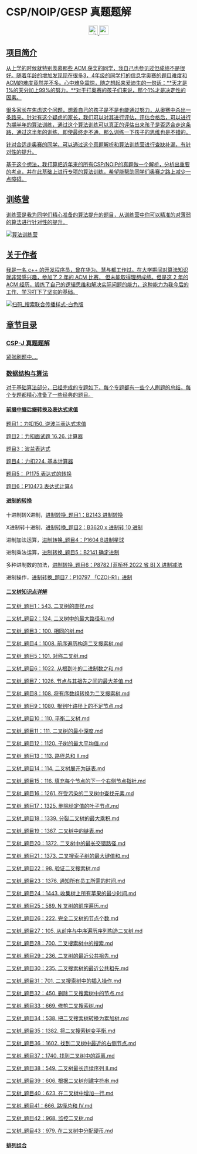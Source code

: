 # CSP/NOIP/GESP 真题题解

<p align="center">
  <a href="https://github.com/pingguo1987"> <img src="https://img.shields.io/badge/github-pingguo1987-blue" height="25px" alt="github" />
  <a href="https://www.zhihu.com/people/wangsirliaoxinxixue"> <img src="https://img.shields.io/badge/%E7%9F%A5%E4%B9%8E-wangsirliaoxinxixue-blue" height="25px" alt="wang sir">
</p> 

## 项目简介

从上学的时候就特别羡慕那些 ACM 获奖的同学，我自己也参见过但成绩不是很好。随着年龄的增加发现现在很多3，4年级的同学打的信息学奥赛的题目难度和ACM的难度竟然差不多。心中难免震惊，随之想起来爱迪生的一句话：**天才是1%的天分加上99%的努力，**对于打奥赛的孩子们来说，那个1%才是决定性的因素。

很多家长在焦虑这个问题，想着自己的孩子是不是也能通过努力，从奥赛中杀出一条路来。针对有这个疑虑的家长，我们可以对其进行评估，评估合格后，可以进行为期半年的算法训练，通过这个算法训练可以真正的评估出来孩子是否适合走这条路，通过这半年的训练，即使最终走不通，那么训练一下孩子的思维也是不错的。

针对合适走奥赛的同学，可以通过这个真题解析和算法训练营进行查缺补漏，有针对性的提升。

基于这个想法，我打算把近年来的所有CSP/NOIP的真题做一个解析，分析出重要的考点，并在此基础上进行专项的算法训练，希望能帮助同学们奥赛之路上减少一点障碍。

## 训练营

训练营是我为同学们精心准备的算法提升的题目，从训练营中你可以精准的对薄弱的算法进行针对性的提升。

![算法训练营](../image/pic/README/算法训练营-1729905162734-1.png)

##  关于作者

我是一名 c++ 的开发程序员，曾在华为、慧与都工作过。在大学期间对算法知识就非常感兴趣，参加了 2 年的 ACM 比赛， 但未能取得理想成绩。但是这 2 年的 ACM 经历，锻炼了自己的逻辑思维和解决实际问题的能力，这种能力为我今后的工作、学习打下了坚实的基础。



![扫码_搜索联合传播样式-白色版](image\pic\扫码_搜索联合传播样式-白色版.png)

## 章节目录

### CSP-J 真题题解

紧张刷题中....

### 数据结构与算法

对于基础算法部分，已经完成的专题如下，每个专题都有一些个人刷题的总结，每个专题都精心准备了一些经典的题目。

#### [前缀中缀后缀转换及表达式求值](https://github.com/pingguo1987/CSP-NOIP-GESP-/blob/main/%E5%89%8D%E7%BC%80%E4%B8%AD%E7%BC%80%E5%90%8E%E7%BC%80%E8%BD%AC%E6%8D%A2%E5%8F%8A%E8%A1%A8%E8%BE%BE%E5%BC%8F%E6%B1%82%E5%80%BC/%E5%89%8D%E7%BC%80%E3%80%81%E4%B8%AD%E7%BC%80%E3%80%81%E5%90%8E%E7%BC%80%E7%9A%84%E8%BD%AC%E6%8D%A2%E6%80%9D%E6%83%B3%E5%8F%8A%E8%A1%A8%E8%BE%BE%E5%BC%8F%E6%B1%82%E5%80%BC.md)

[题目1：力扣150. 逆波兰表达式求值](https://github.com/pingguo1987/CSP-NOIP-GESP-/blob/main/%E5%89%8D%E7%BC%80%E4%B8%AD%E7%BC%80%E5%90%8E%E7%BC%80%E8%BD%AC%E6%8D%A2%E5%8F%8A%E8%A1%A8%E8%BE%BE%E5%BC%8F%E6%B1%82%E5%80%BC/%E9%A2%98%E7%9B%AE1%EF%BC%9A%E5%8A%9B%E6%89%A3150.%20%E9%80%86%E6%B3%A2%E5%85%B0%E8%A1%A8%E8%BE%BE%E5%BC%8F%E6%B1%82%E5%80%BC.md)

[题目2：力扣面试题 16.26. 计算器](https://github.com/pingguo1987/CSP-NOIP-GESP-/blob/main/%E5%89%8D%E7%BC%80%E4%B8%AD%E7%BC%80%E5%90%8E%E7%BC%80%E8%BD%AC%E6%8D%A2%E5%8F%8A%E8%A1%A8%E8%BE%BE%E5%BC%8F%E6%B1%82%E5%80%BC/%E9%A2%98%E7%9B%AE2%EF%BC%9A%E5%8A%9B%E6%89%A3%E9%9D%A2%E8%AF%95%E9%A2%98%2016.26.%20%E8%AE%A1%E7%AE%97%E5%99%A8.md)

[题目3：波兰表达式](题目3：波兰表达式.md)

[题目4：力扣224. 基本计算器](https://github.com/pingguo1987/CSP-NOIP-GESP-/blob/main/%E5%89%8D%E7%BC%80%E4%B8%AD%E7%BC%80%E5%90%8E%E7%BC%80%E8%BD%AC%E6%8D%A2%E5%8F%8A%E8%A1%A8%E8%BE%BE%E5%BC%8F%E6%B1%82%E5%80%BC/%E9%A2%98%E7%9B%AE4%EF%BC%9A%E5%8A%9B%E6%89%A3224.%20%E5%9F%BA%E6%9C%AC%E8%AE%A1%E7%AE%97%E5%99%A8.md)

[题目5： P1175 表达式的转换](https://github.com/pingguo1987/CSP-NOIP-GESP-/blob/main/%E5%89%8D%E7%BC%80%E4%B8%AD%E7%BC%80%E5%90%8E%E7%BC%80%E8%BD%AC%E6%8D%A2%E5%8F%8A%E8%A1%A8%E8%BE%BE%E5%BC%8F%E6%B1%82%E5%80%BC/%E9%A2%98%E7%9B%AE5%EF%BC%9A%20P1175%20%E8%A1%A8%E8%BE%BE%E5%BC%8F%E7%9A%84%E8%BD%AC%E6%8D%A2.md)

[题目6：P10473 表达式计算4](https://github.com/pingguo1987/CSP-NOIP-GESP-/blob/main/%E5%89%8D%E7%BC%80%E4%B8%AD%E7%BC%80%E5%90%8E%E7%BC%80%E8%BD%AC%E6%8D%A2%E5%8F%8A%E8%A1%A8%E8%BE%BE%E5%BC%8F%E6%B1%82%E5%80%BC/%E9%A2%98%E7%9B%AE6%EF%BC%9AP10473%20%E8%A1%A8%E8%BE%BE%E5%BC%8F%E8%AE%A1%E7%AE%974.md)

#### [进制的转换](https://github.com/pingguo1987/CSP-NOIP-GESP-/blob/main/%E8%BF%9B%E5%88%B6%E7%9A%84%E8%BD%AC%E6%8D%A2/%E8%BF%9B%E5%88%B6%E7%9A%84%E8%BD%AC%E6%8D%A2.md)

十进制转X进制，[进制转换_题目1：B2143 进制转换](https://github.com/pingguo1987/CSP-NOIP-GESP-/blob/main/%E8%BF%9B%E5%88%B6%E7%9A%84%E8%BD%AC%E6%8D%A2/%E8%BF%9B%E5%88%B6%E8%BD%AC%E6%8D%A2_%E9%A2%98%E7%9B%AE1%EF%BC%9AB2143%20%E8%BF%9B%E5%88%B6%E8%BD%AC%E6%8D%A2.md)

X进制转十进制，[进制转换_题目2：B3620 x 进制转 10 进制](https://github.com/pingguo1987/CSP-NOIP-GESP-/blob/main/%E8%BF%9B%E5%88%B6%E7%9A%84%E8%BD%AC%E6%8D%A2/%E8%BF%9B%E5%88%B6%E8%BD%AC%E6%8D%A2_%E9%A2%98%E7%9B%AE2%EF%BC%9AB3620%20x%20%E8%BF%9B%E5%88%B6%E8%BD%AC%2010%20%E8%BF%9B%E5%88%B6.md)

进制加法运算，[进制转换_题目4：P1604 B进制星球](https://github.com/pingguo1987/CSP-NOIP-GESP-/blob/main/%E8%BF%9B%E5%88%B6%E7%9A%84%E8%BD%AC%E6%8D%A2/%E8%BF%9B%E5%88%B6%E8%BD%AC%E6%8D%A2_%E9%A2%98%E7%9B%AE4%EF%BC%9AP1604%20B%E8%BF%9B%E5%88%B6%E6%98%9F%E7%90%83.md)

进制乘法运算，[进制转换_题目5：B2141 确定进制](https://github.com/pingguo1987/CSP-NOIP-GESP-/blob/main/%E8%BF%9B%E5%88%B6%E7%9A%84%E8%BD%AC%E6%8D%A2/%E8%BF%9B%E5%88%B6%E8%BD%AC%E6%8D%A2_%E9%A2%98%E7%9B%AE5%EF%BC%9AB2141%20%E7%A1%AE%E5%AE%9A%E8%BF%9B%E5%88%B6.md)

多种进制数的加法，[进制转换_题目6：P8782 [蓝桥杯 2022 省 B] X 进制减法](https://github.com/pingguo1987/CSP-NOIP-GESP-/blob/main/%E8%BF%9B%E5%88%B6%E7%9A%84%E8%BD%AC%E6%8D%A2/%E8%BF%9B%E5%88%B6%E8%BD%AC%E6%8D%A2_%E9%A2%98%E7%9B%AE6%EF%BC%9AP8782%20%5B%E8%93%9D%E6%A1%A5%E6%9D%AF%202022%20%E7%9C%81%20B%5D%20X%20%E8%BF%9B%E5%88%B6%E5%87%8F%E6%B3%95.md)

进制操作，[进制转换_题目7：P10797 「CZOI-R1」进制](https://github.com/pingguo1987/CSP-NOIP-GESP-/blob/main/%E8%BF%9B%E5%88%B6%E7%9A%84%E8%BD%AC%E6%8D%A2/%E8%BF%9B%E5%88%B6%E8%BD%AC%E6%8D%A2_%E9%A2%98%E7%9B%AE7%EF%BC%9AP10797%20%E3%80%8CCZOI-R1%E3%80%8D%E8%BF%9B%E5%88%B6.md)

#### [二叉树知识点详解](https://github.com/pingguo1987/CSP-NOIP-GESP-/blob/main/%E4%BA%8C%E5%8F%89%E6%A0%91/%E4%BA%8C%E5%8F%89%E6%A0%91.md)

[二叉树_题目1：543. 二叉树的直径.md](https://github.com/pingguo1987/CSP-NOIP-GESP-/blob/main/%E4%BA%8C%E5%8F%89%E6%A0%91/%E4%BA%8C%E5%8F%89%E6%A0%91_%E9%A2%98%E7%9B%AE1%EF%BC%9A543.%20%E4%BA%8C%E5%8F%89%E6%A0%91%E7%9A%84%E7%9B%B4%E5%BE%84.md)

[二叉树_题目2：124. 二叉树中的最大路径和.md](https://github.com/pingguo1987/CSP-NOIP-GESP-/blob/main/%E4%BA%8C%E5%8F%89%E6%A0%91/%E4%BA%8C%E5%8F%89%E6%A0%91_%E9%A2%98%E7%9B%AE2%EF%BC%9A124.%20%E4%BA%8C%E5%8F%89%E6%A0%91%E4%B8%AD%E7%9A%84%E6%9C%80%E5%A4%A7%E8%B7%AF%E5%BE%84%E5%92%8C.md)

[二叉树_题目3：100. 相同的树.md](https://github.com/pingguo1987/CSP-NOIP-GESP-/blob/main/%E4%BA%8C%E5%8F%89%E6%A0%91/%E4%BA%8C%E5%8F%89%E6%A0%91_%E9%A2%98%E7%9B%AE3%EF%BC%9A100.%20%E7%9B%B8%E5%90%8C%E7%9A%84%E6%A0%91.md)

[二叉树_题目4：1008. 前序遍历构造二叉搜索树.md](https://github.com/pingguo1987/CSP-NOIP-GESP-/blob/main/%E4%BA%8C%E5%8F%89%E6%A0%91/%E4%BA%8C%E5%8F%89%E6%A0%91_%E9%A2%98%E7%9B%AE4%EF%BC%9A1008.%20%E5%89%8D%E5%BA%8F%E9%81%8D%E5%8E%86%E6%9E%84%E9%80%A0%E4%BA%8C%E5%8F%89%E6%90%9C%E7%B4%A2%E6%A0%91.md)

[二叉树_题目5：101. 对称二叉树.md](https://github.com/pingguo1987/CSP-NOIP-GESP-/blob/main/%E4%BA%8C%E5%8F%89%E6%A0%91/%E4%BA%8C%E5%8F%89%E6%A0%91_%E9%A2%98%E7%9B%AE5%EF%BC%9A101.%20%E5%AF%B9%E7%A7%B0%E4%BA%8C%E5%8F%89%E6%A0%91.md)

[二叉树_题目6：1022. 从根到叶的二进制数之和.md](https://github.com/pingguo1987/CSP-NOIP-GESP-/blob/main/%E4%BA%8C%E5%8F%89%E6%A0%91/%E4%BA%8C%E5%8F%89%E6%A0%91_%E9%A2%98%E7%9B%AE6%EF%BC%9A1022.%20%E4%BB%8E%E6%A0%B9%E5%88%B0%E5%8F%B6%E7%9A%84%E4%BA%8C%E8%BF%9B%E5%88%B6%E6%95%B0%E4%B9%8B%E5%92%8C.md)

[二叉树_题目7：1026. 节点与其祖先之间的最大差值.md](https://github.com/pingguo1987/CSP-NOIP-GESP-/blob/main/%E4%BA%8C%E5%8F%89%E6%A0%91/%E4%BA%8C%E5%8F%89%E6%A0%91_%E9%A2%98%E7%9B%AE7%EF%BC%9A1026.%20%E8%8A%82%E7%82%B9%E4%B8%8E%E5%85%B6%E7%A5%96%E5%85%88%E4%B9%8B%E9%97%B4%E7%9A%84%E6%9C%80%E5%A4%A7%E5%B7%AE%E5%80%BC.md)

[二叉树_题目8：108. 将有序数组转换为二叉搜索树.md](https://github.com/pingguo1987/CSP-NOIP-GESP-/blob/main/%E4%BA%8C%E5%8F%89%E6%A0%91/%E4%BA%8C%E5%8F%89%E6%A0%91_%E9%A2%98%E7%9B%AE8%EF%BC%9A108.%20%E5%B0%86%E6%9C%89%E5%BA%8F%E6%95%B0%E7%BB%84%E8%BD%AC%E6%8D%A2%E4%B8%BA%E4%BA%8C%E5%8F%89%E6%90%9C%E7%B4%A2%E6%A0%91.md)

[二叉树_题目9：1080. 根到叶路径上的不足节点.md](https://github.com/pingguo1987/CSP-NOIP-GESP-/blob/main/%E4%BA%8C%E5%8F%89%E6%A0%91/%E4%BA%8C%E5%8F%89%E6%A0%91_%E9%A2%98%E7%9B%AE9%EF%BC%9A1080.%20%E6%A0%B9%E5%88%B0%E5%8F%B6%E8%B7%AF%E5%BE%84%E4%B8%8A%E7%9A%84%E4%B8%8D%E8%B6%B3%E8%8A%82%E7%82%B9.md)

[二叉树_题目10：110. 平衡二叉树.md](https://github.com/pingguo1987/CSP-NOIP-GESP-/blob/main/%E4%BA%8C%E5%8F%89%E6%A0%91/%E4%BA%8C%E5%8F%89%E6%A0%91_%E9%A2%98%E7%9B%AE10%EF%BC%9A110.%20%E5%B9%B3%E8%A1%A1%E4%BA%8C%E5%8F%89%E6%A0%91.md)

[二叉树_题目11：111. 二叉树的最小深度.md](https://github.com/pingguo1987/CSP-NOIP-GESP-/blob/main/%E4%BA%8C%E5%8F%89%E6%A0%91/%E4%BA%8C%E5%8F%89%E6%A0%91_%E9%A2%98%E7%9B%AE11%EF%BC%9A111.%20%E4%BA%8C%E5%8F%89%E6%A0%91%E7%9A%84%E6%9C%80%E5%B0%8F%E6%B7%B1%E5%BA%A6.md)

[二叉树_题目12：1120. 子树的最大平均值.md](https://github.com/pingguo1987/CSP-NOIP-GESP-/blob/main/%E4%BA%8C%E5%8F%89%E6%A0%91/%E4%BA%8C%E5%8F%89%E6%A0%91_%E9%A2%98%E7%9B%AE12%EF%BC%9A1120.%20%E5%AD%90%E6%A0%91%E7%9A%84%E6%9C%80%E5%A4%A7%E5%B9%B3%E5%9D%87%E5%80%BC.md)

[二叉树_题目13：113. 路径总和 II.md](https://github.com/pingguo1987/CSP-NOIP-GESP-/blob/main/%E4%BA%8C%E5%8F%89%E6%A0%91/%E4%BA%8C%E5%8F%89%E6%A0%91_%E9%A2%98%E7%9B%AE13%EF%BC%9A113.%20%E8%B7%AF%E5%BE%84%E6%80%BB%E5%92%8C%20II.md)

[二叉树_题目14：114. 二叉树展开为链表.md](https://github.com/pingguo1987/CSP-NOIP-GESP-/blob/main/%E4%BA%8C%E5%8F%89%E6%A0%91/%E4%BA%8C%E5%8F%89%E6%A0%91_%E9%A2%98%E7%9B%AE14%EF%BC%9A114.%20%E4%BA%8C%E5%8F%89%E6%A0%91%E5%B1%95%E5%BC%80%E4%B8%BA%E9%93%BE%E8%A1%A8.md)

[二叉树_题目15：116. 填充每个节点的下一个右侧节点指针.md](https://github.com/pingguo1987/CSP-NOIP-GESP-/blob/main/%E4%BA%8C%E5%8F%89%E6%A0%91/%E4%BA%8C%E5%8F%89%E6%A0%91_%E9%A2%98%E7%9B%AE15%EF%BC%9A116.%20%E5%A1%AB%E5%85%85%E6%AF%8F%E4%B8%AA%E8%8A%82%E7%82%B9%E7%9A%84%E4%B8%8B%E4%B8%80%E4%B8%AA%E5%8F%B3%E4%BE%A7%E8%8A%82%E7%82%B9%E6%8C%87%E9%92%88.md)

[二叉树_题目16：1261. 在受污染的二叉树中查找元素.md](https://github.com/pingguo1987/CSP-NOIP-GESP-/blob/main/%E4%BA%8C%E5%8F%89%E6%A0%91/%E4%BA%8C%E5%8F%89%E6%A0%91_%E9%A2%98%E7%9B%AE16%EF%BC%9A1261.%20%E5%9C%A8%E5%8F%97%E6%B1%A1%E6%9F%93%E7%9A%84%E4%BA%8C%E5%8F%89%E6%A0%91%E4%B8%AD%E6%9F%A5%E6%89%BE%E5%85%83%E7%B4%A0.md)

[二叉树_题目17：1325. 删除给定值的叶子节点.md](https://github.com/pingguo1987/CSP-NOIP-GESP-/blob/main/%E4%BA%8C%E5%8F%89%E6%A0%91/%E4%BA%8C%E5%8F%89%E6%A0%91_%E9%A2%98%E7%9B%AE17%EF%BC%9A1325.%20%E5%88%A0%E9%99%A4%E7%BB%99%E5%AE%9A%E5%80%BC%E7%9A%84%E5%8F%B6%E5%AD%90%E8%8A%82%E7%82%B9.md)

[二叉树_题目18：1339. 分裂二叉树的最大乘积.md](https://github.com/pingguo1987/CSP-NOIP-GESP-/blob/main/%E4%BA%8C%E5%8F%89%E6%A0%91/%E4%BA%8C%E5%8F%89%E6%A0%91_%E9%A2%98%E7%9B%AE18%EF%BC%9A1339.%20%E5%88%86%E8%A3%82%E4%BA%8C%E5%8F%89%E6%A0%91%E7%9A%84%E6%9C%80%E5%A4%A7%E4%B9%98%E7%A7%AF.md)

[二叉树_题目19：1367. 二叉树中的链表.md](https://github.com/pingguo1987/CSP-NOIP-GESP-/blob/main/%E4%BA%8C%E5%8F%89%E6%A0%91/%E4%BA%8C%E5%8F%89%E6%A0%91_%E9%A2%98%E7%9B%AE19%EF%BC%9A1367.%20%E4%BA%8C%E5%8F%89%E6%A0%91%E4%B8%AD%E7%9A%84%E9%93%BE%E8%A1%A8.md)

[二叉树_题目20：1372. 二叉树中的最长交错路径.md](https://github.com/pingguo1987/CSP-NOIP-GESP-/blob/main/%E4%BA%8C%E5%8F%89%E6%A0%91/%E4%BA%8C%E5%8F%89%E6%A0%91_%E9%A2%98%E7%9B%AE20%EF%BC%9A1372.%20%E4%BA%8C%E5%8F%89%E6%A0%91%E4%B8%AD%E7%9A%84%E6%9C%80%E9%95%BF%E4%BA%A4%E9%94%99%E8%B7%AF%E5%BE%84.md)

[二叉树_题目21：1373. 二叉搜索子树的最大键值和.md](https://github.com/pingguo1987/CSP-NOIP-GESP-/blob/main/%E4%BA%8C%E5%8F%89%E6%A0%91/%E4%BA%8C%E5%8F%89%E6%A0%91_%E9%A2%98%E7%9B%AE21%EF%BC%9A1373.%20%E4%BA%8C%E5%8F%89%E6%90%9C%E7%B4%A2%E5%AD%90%E6%A0%91%E7%9A%84%E6%9C%80%E5%A4%A7%E9%94%AE%E5%80%BC%E5%92%8C.md)

[二叉树_题目22：98. 验证二叉搜索树.md](https://github.com/pingguo1987/CSP-NOIP-GESP-/blob/main/%E4%BA%8C%E5%8F%89%E6%A0%91/%E4%BA%8C%E5%8F%89%E6%A0%91_%E9%A2%98%E7%9B%AE22%EF%BC%9A98.%20%E9%AA%8C%E8%AF%81%E4%BA%8C%E5%8F%89%E6%90%9C%E7%B4%A2%E6%A0%91.md)

[二叉树_题目23：1376. 通知所有员工所需的时间.md](https://github.com/pingguo1987/CSP-NOIP-GESP-/blob/main/%E4%BA%8C%E5%8F%89%E6%A0%91/%E4%BA%8C%E5%8F%89%E6%A0%91_%E9%A2%98%E7%9B%AE23%EF%BC%9A1376.%20%E9%80%9A%E7%9F%A5%E6%89%80%E6%9C%89%E5%91%98%E5%B7%A5%E6%89%80%E9%9C%80%E7%9A%84%E6%97%B6%E9%97%B4.md)

[二叉树_题目24：1443. 收集树上所有苹果的最少时间.md](https://github.com/pingguo1987/CSP-NOIP-GESP-/blob/main/%E4%BA%8C%E5%8F%89%E6%A0%91/%E4%BA%8C%E5%8F%89%E6%A0%91_%E9%A2%98%E7%9B%AE24%EF%BC%9A1443.%20%E6%94%B6%E9%9B%86%E6%A0%91%E4%B8%8A%E6%89%80%E6%9C%89%E8%8B%B9%E6%9E%9C%E7%9A%84%E6%9C%80%E5%B0%91%E6%97%B6%E9%97%B4.md)

[二叉树_题目25：589. N 叉树的前序遍历.md](https://github.com/pingguo1987/CSP-NOIP-GESP-/blob/main/%E4%BA%8C%E5%8F%89%E6%A0%91/%E4%BA%8C%E5%8F%89%E6%A0%91_%E9%A2%98%E7%9B%AE25%EF%BC%9A589.%20N%20%E5%8F%89%E6%A0%91%E7%9A%84%E5%89%8D%E5%BA%8F%E9%81%8D%E5%8E%86.md)

[二叉树_题目26：222. 完全二叉树的节点个数.md](https://github.com/pingguo1987/CSP-NOIP-GESP-/blob/main/%E4%BA%8C%E5%8F%89%E6%A0%91/%E4%BA%8C%E5%8F%89%E6%A0%91_%E9%A2%98%E7%9B%AE26%EF%BC%9A222.%20%E5%AE%8C%E5%85%A8%E4%BA%8C%E5%8F%89%E6%A0%91%E7%9A%84%E8%8A%82%E7%82%B9%E4%B8%AA%E6%95%B0.md)

[二叉树_题目27：105. 从前序与中序遍历序列构造二叉树.md](https://github.com/pingguo1987/CSP-NOIP-GESP-/blob/main/%E4%BA%8C%E5%8F%89%E6%A0%91/%E4%BA%8C%E5%8F%89%E6%A0%91_%E9%A2%98%E7%9B%AE27%EF%BC%9A105.%20%E4%BB%8E%E5%89%8D%E5%BA%8F%E4%B8%8E%E4%B8%AD%E5%BA%8F%E9%81%8D%E5%8E%86%E5%BA%8F%E5%88%97%E6%9E%84%E9%80%A0%E4%BA%8C%E5%8F%89%E6%A0%91.md)

[二叉树_题目28：700. 二叉搜索树中的搜索.md](https://github.com/pingguo1987/CSP-NOIP-GESP-/blob/main/%E4%BA%8C%E5%8F%89%E6%A0%91/%E4%BA%8C%E5%8F%89%E6%A0%91_%E9%A2%98%E7%9B%AE28%EF%BC%9A700.%20%E4%BA%8C%E5%8F%89%E6%90%9C%E7%B4%A2%E6%A0%91%E4%B8%AD%E7%9A%84%E6%90%9C%E7%B4%A2.md)

[二叉树_题目29：236. 二叉树的最近公共祖先.md](https://github.com/pingguo1987/CSP-NOIP-GESP-/blob/main/%E4%BA%8C%E5%8F%89%E6%A0%91/%E4%BA%8C%E5%8F%89%E6%A0%91_%E9%A2%98%E7%9B%AE29%EF%BC%9A236.%20%E4%BA%8C%E5%8F%89%E6%A0%91%E7%9A%84%E6%9C%80%E8%BF%91%E5%85%AC%E5%85%B1%E7%A5%96%E5%85%88.md)

[二叉树_题目30：235. 二叉搜索树的最近公共祖先.md](https://github.com/pingguo1987/CSP-NOIP-GESP-/blob/main/%E4%BA%8C%E5%8F%89%E6%A0%91/%E4%BA%8C%E5%8F%89%E6%A0%91_%E9%A2%98%E7%9B%AE30%EF%BC%9A235.%20%E4%BA%8C%E5%8F%89%E6%90%9C%E7%B4%A2%E6%A0%91%E7%9A%84%E6%9C%80%E8%BF%91%E5%85%AC%E5%85%B1%E7%A5%96%E5%85%88.md)

[二叉树_题目31：701. 二叉搜索树中的插入操作.md](https://github.com/pingguo1987/CSP-NOIP-GESP-/blob/main/%E4%BA%8C%E5%8F%89%E6%A0%91/%E4%BA%8C%E5%8F%89%E6%A0%91_%E9%A2%98%E7%9B%AE31%EF%BC%9A701.%20%E4%BA%8C%E5%8F%89%E6%90%9C%E7%B4%A2%E6%A0%91%E4%B8%AD%E7%9A%84%E6%8F%92%E5%85%A5%E6%93%8D%E4%BD%9C.md)

[二叉树_题目32：450. 删除二叉搜索树中的节点.md](https://github.com/pingguo1987/CSP-NOIP-GESP-/blob/main/%E4%BA%8C%E5%8F%89%E6%A0%91/%E4%BA%8C%E5%8F%89%E6%A0%91_%E9%A2%98%E7%9B%AE32%EF%BC%9A450.%20%E5%88%A0%E9%99%A4%E4%BA%8C%E5%8F%89%E6%90%9C%E7%B4%A2%E6%A0%91%E4%B8%AD%E7%9A%84%E8%8A%82%E7%82%B9.md)

[二叉树_题目33：669. 修剪二叉搜索树.md](https://github.com/pingguo1987/CSP-NOIP-GESP-/blob/main/%E4%BA%8C%E5%8F%89%E6%A0%91/%E4%BA%8C%E5%8F%89%E6%A0%91_%E9%A2%98%E7%9B%AE33%EF%BC%9A669.%20%E4%BF%AE%E5%89%AA%E4%BA%8C%E5%8F%89%E6%90%9C%E7%B4%A2%E6%A0%91.md)

[二叉树_题目34：538. 把二叉搜索树转换为累加树.md](https://github.com/pingguo1987/CSP-NOIP-GESP-/blob/main/%E4%BA%8C%E5%8F%89%E6%A0%91/%E4%BA%8C%E5%8F%89%E6%A0%91_%E9%A2%98%E7%9B%AE34%EF%BC%9A538.%20%E6%8A%8A%E4%BA%8C%E5%8F%89%E6%90%9C%E7%B4%A2%E6%A0%91%E8%BD%AC%E6%8D%A2%E4%B8%BA%E7%B4%AF%E5%8A%A0%E6%A0%91.md)

[二叉树_题目35：1382. 将二叉搜索树变平衡.md](https://github.com/pingguo1987/CSP-NOIP-GESP-/blob/main/%E4%BA%8C%E5%8F%89%E6%A0%91/%E4%BA%8C%E5%8F%89%E6%A0%91_%E9%A2%98%E7%9B%AE35%EF%BC%9A1382.%20%E5%B0%86%E4%BA%8C%E5%8F%89%E6%90%9C%E7%B4%A2%E6%A0%91%E5%8F%98%E5%B9%B3%E8%A1%A1.md)

[二叉树_题目36：1602. 找到二叉树中最近的右侧节点.md](https://github.com/pingguo1987/CSP-NOIP-GESP-/blob/main/%E4%BA%8C%E5%8F%89%E6%A0%91/%E4%BA%8C%E5%8F%89%E6%A0%91_%E9%A2%98%E7%9B%AE36%EF%BC%9A1602.%20%E6%89%BE%E5%88%B0%E4%BA%8C%E5%8F%89%E6%A0%91%E4%B8%AD%E6%9C%80%E8%BF%91%E7%9A%84%E5%8F%B3%E4%BE%A7%E8%8A%82%E7%82%B9.md)

[二叉树_题目37：1740. 找到二叉树中的距离.md](https://github.com/pingguo1987/CSP-NOIP-GESP-/blob/main/%E4%BA%8C%E5%8F%89%E6%A0%91/%E4%BA%8C%E5%8F%89%E6%A0%91_%E9%A2%98%E7%9B%AE37%EF%BC%9A1740.%20%E6%89%BE%E5%88%B0%E4%BA%8C%E5%8F%89%E6%A0%91%E4%B8%AD%E7%9A%84%E8%B7%9D%E7%A6%BB.md)

[二叉树_题目38：549. 二叉树最长连续序列 II.md](https://github.com/pingguo1987/CSP-NOIP-GESP-/blob/main/%E4%BA%8C%E5%8F%89%E6%A0%91/%E4%BA%8C%E5%8F%89%E6%A0%91_%E9%A2%98%E7%9B%AE38%EF%BC%9A549.%20%E4%BA%8C%E5%8F%89%E6%A0%91%E6%9C%80%E9%95%BF%E8%BF%9E%E7%BB%AD%E5%BA%8F%E5%88%97%20II.md)

[二叉树_题目39：606. 根据二叉树创建字符串.md](https://github.com/pingguo1987/CSP-NOIP-GESP-/blob/main/%E4%BA%8C%E5%8F%89%E6%A0%91/%E4%BA%8C%E5%8F%89%E6%A0%91_%E9%A2%98%E7%9B%AE39%EF%BC%9A606.%20%E6%A0%B9%E6%8D%AE%E4%BA%8C%E5%8F%89%E6%A0%91%E5%88%9B%E5%BB%BA%E5%AD%97%E7%AC%A6%E4%B8%B2.md)

[二叉树_题目40：623. 在二叉树中增加一行.md](https://github.com/pingguo1987/CSP-NOIP-GESP-/blob/main/%E4%BA%8C%E5%8F%89%E6%A0%91/%E4%BA%8C%E5%8F%89%E6%A0%91_%E9%A2%98%E7%9B%AE40%EF%BC%9A623.%20%E5%9C%A8%E4%BA%8C%E5%8F%89%E6%A0%91%E4%B8%AD%E5%A2%9E%E5%8A%A0%E4%B8%80%E8%A1%8C.md)

[二叉树_题目41：666. 路径总和 IV.md](https://github.com/pingguo1987/CSP-NOIP-GESP-/blob/main/%E4%BA%8C%E5%8F%89%E6%A0%91/%E4%BA%8C%E5%8F%89%E6%A0%91_%E9%A2%98%E7%9B%AE41%EF%BC%9A666.%20%E8%B7%AF%E5%BE%84%E6%80%BB%E5%92%8C%20IV.md)

[二叉树_题目42：968. 监控二叉树.md](https://github.com/pingguo1987/CSP-NOIP-GESP-/blob/main/%E4%BA%8C%E5%8F%89%E6%A0%91/%E4%BA%8C%E5%8F%89%E6%A0%91_%E9%A2%98%E7%9B%AE42%EF%BC%9A968.%20%E7%9B%91%E6%8E%A7%E4%BA%8C%E5%8F%89%E6%A0%91.md)

[二叉树_题目43：979. 在二叉树中分配硬币.md](https://github.com/pingguo1987/CSP-NOIP-GESP-/blob/main/%E4%BA%8C%E5%8F%89%E6%A0%91/%E4%BA%8C%E5%8F%89%E6%A0%91_%E9%A2%98%E7%9B%AE43%EF%BC%9A979.%20%E5%9C%A8%E4%BA%8C%E5%8F%89%E6%A0%91%E4%B8%AD%E5%88%86%E9%85%8D%E7%A1%AC%E5%B8%81.md)

#### [排列组合](https://github.com/pingguo1987/CSP-NOIP-GESP-/blob/main/%E6%8E%92%E5%88%97%E7%BB%84%E5%90%88/%E6%8E%92%E5%88%97%E7%BB%84%E5%90%88.md)





















